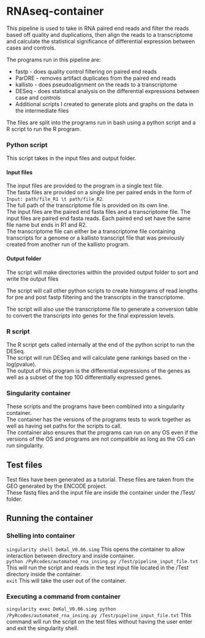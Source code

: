 # RNAseq-container

This pipeline is used to take in RNA paired end reads and filter the reads based off quality and duplications, then align the reads to a transcriptome and calculate the statistical significance of differential expression between cases and controls.  

The programs run in this pipeline are:
* fastp - does quality control filtering on paired end reads  
* ParDRE - removes artifact duplicates from the paired end reads  
* kallisto - does pseudoalignment on the reads to a transcriptome  
* DESeq - does statistical analysis on the differential expressions between case and controls  
* Additional scripts I created to generate plots and graphs on the data in the intermediate files  

The files are split into the programs run in bash using a python script and a R script to run the R program.

### Python script  
This script takes in the input files and output folder. 

#### Input files  
The input files are provided to the program in a single text file.  
The fasta files are provided on a single line per paired ends in the form of `Input: path/file_R1 \t path/file_R2`.  
The full path of the transcriptome file is provided on its own line.   
The input files are the paired end fasta files and a transcriptome file. 
The input files are paired end fasta reads. Each paired end set have the same file name but ends in R1 and R2.  
The transcriptome file can either be a transcriptome file containing transcripts for a genome or a kallisto transcript file that was previously created from another run of the kallisto program.  

#### Output folder
The script will make directories within the provided output folder to sort and write the output files  

The script will call other python scripts to create histograms of read lengths for pre and post fastp filtering and the transcripts in the transcriptome.  

The script will also use the transcriptome file to generate a conversion table to convert the transcripts into genes for the final expression levels.  

### R script  
The R script gets called internally at the end of the python script to run the DESeq.  
The script will run DESeq and will calculate gene rankings based on the -log(pvalue).  
The output of this program is the differential expressions of the genes as well as a subset of the top 100 differentially expressed genes.  


### Singularity container  
These scripts and the programs have been combined into a singularity container.  
The container has the versions of the programs tests to work together as well as having set paths for the scripts to call.  
The container also ensures that the programs can run on any OS even if the versions of the OS and programs are not compatible as long as the OS can run singularity.  


## Test files  
Test files have been generated as a tutorial. These files are taken from the GEO generated by the ENCODE project.  
These fastq files and the input file are inside the container under the /Test/ folder.  

## Running the container  

### Shelling into container
`singularity shell DeKal_V0.06.simg` This opens the container to allow interaction between directory and inside container.  
`python /PyRcodes/automated_rna_insing.py /Test/pipeline_input_file.txt` This will run the script and reads in the test input file located in the /Test directory inside the container.  
`exit` This will take the user out of the container.  

### Executing a command from container   
`singularity exec DeKal_V0.06.simg python /PyRcodes/automated_rna_insing.py /Test/pipeline_input_file.txt` This command will run the script on the test files without having the user enter and exit the singularity shell.  




